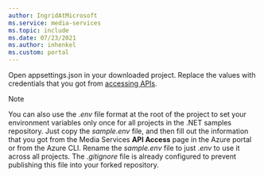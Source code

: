```yaml
---
author: IngridAtMicrosoft
ms.service: media-services 
ms.topic: include
ms.date: 07/23/2021
ms.author: inhenkel
ms.custom: portal
---
```


Open appsettings.json in your downloaded project. Replace the values with credentials that you got from [accessing APIs](./access-api-howto.md).

> [!NOTE]
> You can also use the *.env* file format at the root of the project to set your environment variables only once for all projects in the .NET samples repository. Just copy the *sample.env* file, and then fill out the information that you got from the Media Services **API Access** page in the Azure portal or from the Azure CLI. Rename the *sample.env* file to just *.env* to use it across all projects.
> The *.gitignore* file is already configured to prevent publishing this file into your forked repository.
